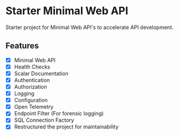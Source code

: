 # Starter Minimal Web API
Starter project for Minimal Web API's to accelerate API development.

## Features
- [x] Minimal Web API
- [x] Health Checks
- [x] Scalar Documentation
- [x] Authentication
- [x] Authorization
- [x] Logging
- [x] Configuration
- [x] Open Telemetry
- [x] Endpoint Filter (For forensic logging)
- [x] SQL Connection Factory
- [x] Restructured the project for maintainability
